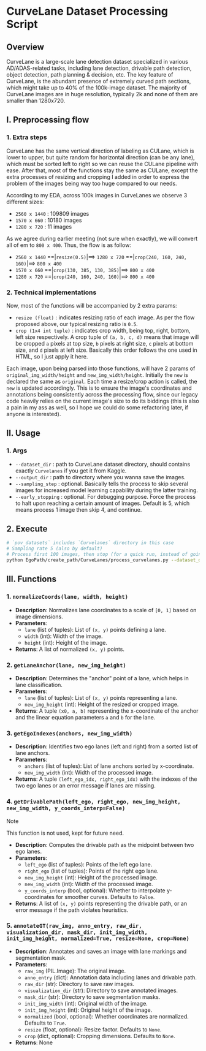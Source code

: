 # CurveLane Dataset Processing Script

## Overview

CurveLane is a large-scale lane detection dataset specialized in various AD/ADAS-related tasks, including lane detection, drivable path detection, object detection, path planning & decision, etc. The key feature of CurveLane, is the abundant presence of extremely curved path sections, which might take up to 40% of the 100k-image dataset. The majority of CurveLane images are in huge resolution, typically 2k and none of them are smaller than 1280x720.

## I. Preprocessing flow

### 1. Extra steps

CurveLane has the same vertical direction of labeling as CULane, which is lower to upper, but quite random for horizontal direction (can be any lane), which must be sorted left to right so we can reuse the CULane pipeline with ease. After that, most of the functions stay the same as CULane, except the extra processes of resizing and cropping I added in order to express the problem of the images being way too huge compared to our needs.

According to my EDA, across 100k images in CurveLanes we observe 3 different sizes:

- `2560 x 1440` : 109809 images
- `1570 x 660` : 10180 images
- `1280 x 720` : 11 images

As we agree during earlier meeting (not sure when exactly), we will convert all of em to `800 x 400`. Thus, 
the flow is as follow:

- `2560 x 1440` ==|`resize(0.5)`|==> `1280 x 720` ==|`crop(240, 160, 240, 160)`|==> `800 x 400`
- `1570 x 660` ==|`crop(130, 385, 130, 385)`|==> `800 x 400`
- `1280 x 720` ==|`crop(240, 160, 240, 160)`|==> `800 x 400`

### 2. Technical implementations

Now, most of the functions will be accompanied by 2 extra params:

- `resize (float)` : indicates resizing ratio of each image. As per the flow proposed above, our typical resizing ratio is `0.5`.
- `crop (1x4 int tuple)` : indicates crop width, being top, right, bottom, left size respectively. A crop tuple of `(a, b, c, d)` means that image will be cropped `a` pixels at top size, `b` pixels at right size, `c` pixels at bottom size, and `d` pixels at left size. Basically this order follows the one used in HTML, so I just apply it here.

Each image, upon being parsed into those functions, will have 2 params of `original_img_width/height` and `new_img_width/height`. Initially the `new` is declared the same as `original`. Each time a resize/crop action is called, the `new` is updated accordingly. This is to ensure the image's coordinates and annotations being consistently across the processing flow, since our legacy code heavily relies on the current image's size to do its biddings (this is also a pain in my ass as well, so I hope we could do some refactoring later, if anyone is interested).

## II. Usage

### 1. Args

- `--dataset_dir` : path to CurveLane dataset directory, should contains exactly `Curvelanes` if you get it from Kaggle.
- `--output_dir` : path to directory where you wanna save the images.
- `--sampling_step` : optional. Basically tells the process to skip several images for increased model learning capability during the latter training.
- `--early_stopping` : optional. For debugging purpose. Force the process to halt upon reaching a certain amount of images. Default is 5, which means process 1 image then skip 4, and continue.

## 2. Execute

```bash
# `pov_datasets` includes `Curvelanes` directory in this case
# Sampling rate 5 (also by default)
# Process first 100 images, then stop (for a quick run, instead of going through 150k images)
python EgoPath/create_path/CurveLanes/process_curvelanes.py --dataset_dir ../pov_datasets --output_dir ../pov_datasets/Output --sampling_step 5 --early_stopping 100
```

## III. Functions

### 1. `normalizeCoords(lane, width, height)`
- **Description**: Normalizes lane coordinates to a scale of `[0, 1]` based on image dimensions.
- **Parameters**:
    - `lane` (list of tuples): List of `(x, y)` points defining a lane.
    - `width` (int): Width of the image.
    - `height` (int): Height of the image.
- **Returns**: A list of normalized `(x, y)` points.

### 2. `getLaneAnchor(lane, new_img_height)`
- **Description**: Determines the "anchor" point of a lane, which helps in lane classification.
- **Parameters**:
    - `lane` (list of tuples): List of `(x, y)` points representing a lane.
    - `new_img_height` (int): Height of the resized or cropped image.
- **Returns**: A tuple `(x0, a, b)` representing the x-coordinate of the anchor and the linear equation parameters `a` and `b` for the lane.

### 3. `getEgoIndexes(anchors, new_img_width)`
- **Description**: Identifies two ego lanes (left and right) from a sorted list of lane anchors.
- **Parameters**:
    - `anchors` (list of tuples): List of lane anchors sorted by x-coordinate.
    - `new_img_width` (int): Width of the processed image.
- **Returns**: A tuple `(left_ego_idx, right_ego_idx)` with the indexes of the two ego lanes or an error message if lanes are missing.

### 4. `getDrivablePath(left_ego, right_ego, new_img_height, new_img_width, y_coords_interp=False)`
> [!Note]
> This function is not used, kept for future need.
- **Description**: Computes the drivable path as the midpoint between two ego lanes.
- **Parameters**:
    - `left_ego` (list of tuples): Points of the left ego lane.
    - `right_ego` (list of tuples): Points of the right ego lane.
    - `new_img_height` (int): Height of the processed image.
    - `new_img_width` (int): Width of the processed image.
    - `y_coords_interp` (bool, optional): Whether to interpolate y-coordinates for smoother curves. Defaults to `False`.
- **Returns**: A list of `(x, y)` points representing the drivable path, or an error message if the path violates heuristics.

### 5. `annotateGT(raw_img, anno_entry, raw_dir, visualization_dir, mask_dir, init_img_width, init_img_height, normalized=True, resize=None, crop=None)`
- **Description**: Annotates and saves an image with lane markings and segmentation mask.
- **Parameters**:
    - `raw_img` (PIL.Image): The original image.
    - `anno_entry` (dict): Annotation data including lanes and drivable path.
    - `raw_dir` (str): Directory to save raw images.
    - `visualization_dir` (str): Directory to save annotated images.
    - `mask_dir` (str): Directory to save segmentation masks.
    - `init_img_width` (int): Original width of the image.
    - `init_img_height` (int): Original height of the image.
    - `normalized` (bool, optional): Whether coordinates are normalized. Defaults to `True`.
    - `resize` (float, optional): Resize factor. Defaults to `None`.
    - `crop` (dict, optional): Cropping dimensions. Defaults to `None`.
- **Returns**: None